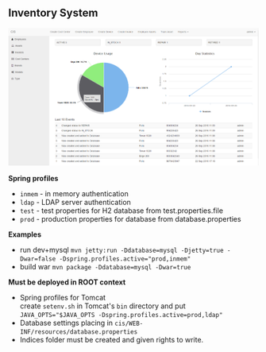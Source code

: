 ## Inventory System

![alt tag](https://raw.githubusercontent.com/trett/cis/master/cis.png)

**Spring profiles**
- `inmem` - in memory authentication  
- `ldap` - LDAP server authentication  
- `test` - test properties for H2 database from test.properties.file  
- `prod` - production properties for database from database.properties

**Examples**
- run dev+mysql
`mvn jetty:run -Ddatabase=mysql -Djetty=true -Dwar=false -Dspring.profiles.active="prod,inmem"`
- build war
`mvn package -Ddatabase=mysql -Dwar=true`

**Must be deployed in ROOT context**  
- Spring profiles for Tomcat          
    create `setenv.sh` in Tomcat's `bin` directory and put `JAVA_OPTS="$JAVA_OPTS -Dspring.profiles.active=prod,ldap"`  
- Database settings placing in `cis/WEB-INF/resources/database.properties`  
- Indices folder must be created and given rights to write.  
